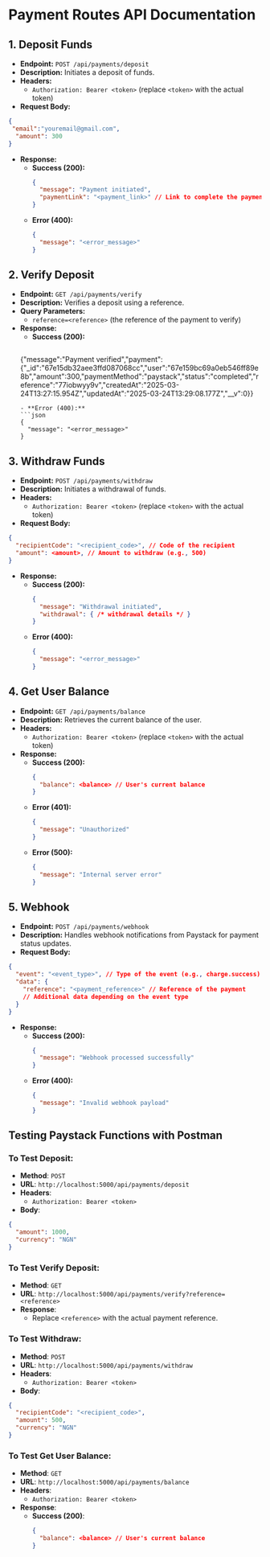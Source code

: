 # Payment Routes API Documentation

## 1. Deposit Funds
- **Endpoint:** `POST /api/payments/deposit`
- **Description:** Initiates a deposit of funds.
- **Headers:**
  - `Authorization: Bearer <token>` (replace `<token>` with the actual token)
- **Request Body:**
```json
{
 "email":"youremail@gmail.com",
  "amount": 300
}
```
- **Response:**
  - **Success (200):**
    ```json
    {
      "message": "Payment initiated",
      "paymentLink": "<payment_link>" // Link to complete the payment
    }
    ```
  - **Error (400):**
    ```json
    {
      "message": "<error_message>"
    }
    ```

## 2. Verify Deposit
- **Endpoint:** `GET /api/payments/verify`
- **Description:** Verifies a deposit using a reference.
- **Query Parameters:**
  - `reference=<reference>` (the reference of the payment to verify)
- **Response:**
  - **Success (200):**
    ```json
   {"message":"Payment verified","payment":{"_id":"67e15db32aee3ffd087068cc","user":"67e159bc69a0eb546ff89e8b","amount":300,"paymentMethod":"paystack","status":"completed","reference":"77iobwyy9v","createdAt":"2025-03-24T13:27:15.954Z","updatedAt":"2025-03-24T13:29:08.177Z","__v":0}}
    ```
  - **Error (400):**
    ```json
    {
      "message": "<error_message>"
    }
    ```

## 3. Withdraw Funds
- **Endpoint:** `POST /api/payments/withdraw`
- **Description:** Initiates a withdrawal of funds.
- **Headers:**
  - `Authorization: Bearer <token>` (replace `<token>` with the actual token)
- **Request Body:**
```json
{
  "recipientCode": "<recipient_code>", // Code of the recipient
  "amount": <amount>, // Amount to withdraw (e.g., 500)
}
```
- **Response:**
  - **Success (200):**
    ```json
    {
      "message": "Withdrawal initiated",
      "withdrawal": { /* withdrawal details */ }
    }
    ```
  - **Error (400):**
    ```json
    {
      "message": "<error_message>"
    }
    ```

## 4. Get User Balance
- **Endpoint:** `GET /api/payments/balance`
- **Description:** Retrieves the current balance of the user.
- **Headers:**
  - `Authorization: Bearer <token>` (replace `<token>` with the actual token)
- **Response:**
  - **Success (200):**
    ```json
    {
      "balance": <balance> // User's current balance
    }
    ```
  - **Error (401):**
    ```json
    {
      "message": "Unauthorized"
    }
    ```
  - **Error (500):**
    ```json
    {
      "message": "Internal server error"
    }
    ```

## 5. Webhook
- **Endpoint:** `POST /api/payments/webhook`
- **Description:** Handles webhook notifications from Paystack for payment status updates.
- **Request Body:**
```json
{
  "event": "<event_type>", // Type of the event (e.g., charge.success)
  "data": {
    "reference": "<payment_reference>" // Reference of the payment
    // Additional data depending on the event type
  }
}
```
- **Response:**
  - **Success (200):**
    ```json
    {
      "message": "Webhook processed successfully"
    }
    ```
  - **Error (400):**
    ```json
    {
      "message": "Invalid webhook payload"
    }
    ```

## Testing Paystack Functions with Postman

### To Test Deposit:
- **Method**: `POST`
- **URL**: `http://localhost:5000/api/payments/deposit`
- **Headers**: 
  - `Authorization: Bearer <token>`
- **Body**:
```json
{
  "amount": 1000,
  "currency": "NGN"
}
```

### To Test Verify Deposit:
- **Method**: `GET`
- **URL**: `http://localhost:5000/api/payments/verify?reference=<reference>`
- **Response**: 
  - Replace `<reference>` with the actual payment reference.

### To Test Withdraw:
- **Method**: `POST`
- **URL**: `http://localhost:5000/api/payments/withdraw`
- **Headers**: 
  - `Authorization: Bearer <token>`
- **Body**:
```json
{
  "recipientCode": "<recipient_code>",
  "amount": 500,
  "currency": "NGN"
}
```

### To Test Get User Balance:
- **Method**: `GET`
- **URL**: `http://localhost:5000/api/payments/balance`
- **Headers**: 
  - `Authorization: Bearer <token>`
- **Response**:
  - **Success (200)**:
    ```json
    {
      "balance": <balance> // User's current balance
    }
